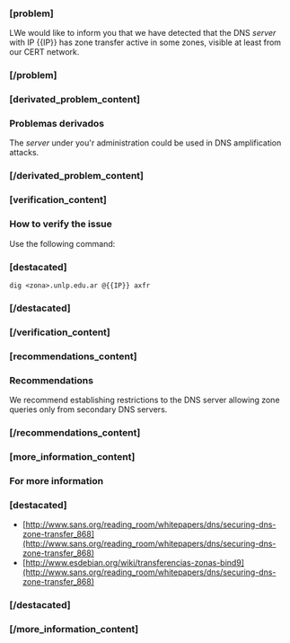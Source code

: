 ### [problem]
LWe would like to inform you that we have detected that the DNS *server* with IP {{IP}} has zone transfer active in some zones, visible at least from our CERT network.

### [/problem]

### [derivated_problem_content]
### Problemas derivados
The *server* under you'r administration could be used in DNS amplification attacks.

### [/derivated_problem_content]

### [verification_content]
### How to verify the issue
Use the following command:
### [destacated]
    dig <zona>.unlp.edu.ar @{{IP}} axfr
### [/destacated]
### [/verification_content]

### [recommendations_content]
### Recommendations
We recommend establishing restrictions to the DNS server allowing zone queries only from secondary DNS servers.

### [/recommendations_content]

### [more_information_content]
### For more information
### [destacated]
* [http://www.sans.org/reading_room/whitepapers/dns/securing-dns-zone-transfer_868](http://www.sans.org/reading_room/whitepapers/dns/securing-dns-zone-transfer_868)
* [http://www.esdebian.org/wiki/transferencias-zonas-bind9](http://www.sans.org/reading_room/whitepapers/dns/securing-dns-zone-transfer_868)

### [/destacated]

### [/more_information_content]
